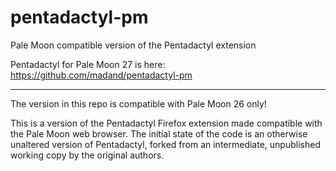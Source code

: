 # pentadactyl-pm
Pale Moon compatible version of the Pentadactyl extension

Pentadactyl for Pale Moon 27 is here: https://github.com/madand/pentadactyl-pm

---------------------------------------

The version in this repo is compatible with Pale Moon 26 only!

This is a version of the Pentadactyl Firefox extension made compatible with the Pale Moon web browser.
The initial state of the code is an otherwise unaltered version of Pentadactyl, forked from an 
intermediate, unpublished working copy by the original authors.
